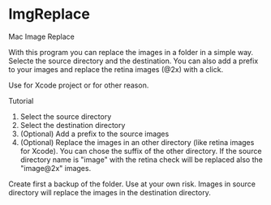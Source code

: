 ImgReplace
==========

Mac Image Replace

With this program you can replace the images in a folder in a  simple way. Selecte the source directory and the destination.
You can also add a prefix to your images and replace the retina images (@2x) with a click.

Use for Xcode project or for other reason.

Tutorial
1) Select the source directory
2) Select the destination directory
3) (Optional) Add a prefix to the source images
4) (Optional) Replace the images in an other directory (like retina images for Xcode). You can chose the suffix of the other directory.
   If the source directory name is "image" with the retina check will be replaced also the "image@2x" images.
   
Create first a backup of the folder. Use at your own risk. Images in source directory will replace the images in the destination directory.

